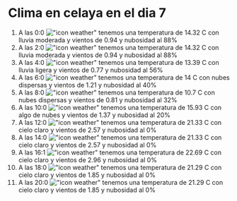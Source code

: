 # Clima en celaya en el dia 7

1. A las 0:0 !["icon weather"](http://openweathermap.org/img/w/10n.png) tenemos una temperatura de 14.32 C con lluvia moderada y  vientos de 0.94 y nubosidad al 88%
1. A las 2:0 !["icon weather"](http://openweathermap.org/img/w/10n.png) tenemos una temperatura de 14.32 C con lluvia moderada y  vientos de 0.94 y nubosidad al 88%
1. A las 4:0 !["icon weather"](http://openweathermap.org/img/w/10n.png) tenemos una temperatura de 13.39 C con lluvia ligera y  vientos de 0.77 y nubosidad al 56%
1. A las 6:0 !["icon weather"](http://openweathermap.org/img/w/03n.png) tenemos una temperatura de 14 C con nubes dispersas y  vientos de 1.21 y nubosidad al 40%
1. A las 8:0 !["icon weather"](http://openweathermap.org/img/w/03d.png) tenemos una temperatura de 10.7 C con nubes dispersas y  vientos de 0.81 y nubosidad al 32%
1. A las 10:0 !["icon weather"](http://openweathermap.org/img/w/02d.png) tenemos una temperatura de 15.93 C con algo de nubes y  vientos de 1.37 y nubosidad al 20%
1. A las 12:0 !["icon weather"](http://openweathermap.org/img/w/01d.png) tenemos una temperatura de 21.33 C con cielo claro y  vientos de 2.57 y nubosidad al 0%
1. A las 14:0 !["icon weather"](http://openweathermap.org/img/w/01d.png) tenemos una temperatura de 21.33 C con cielo claro y  vientos de 2.57 y nubosidad al 0%
1. A las 16:1 !["icon weather"](http://openweathermap.org/img/w/01d.png) tenemos una temperatura de 22.69 C con cielo claro y  vientos de 2.96 y nubosidad al 0%
1. A las 18:0 !["icon weather"](http://openweathermap.org/img/w/01d.png) tenemos una temperatura de 21.29 C con cielo claro y  vientos de 1.85 y nubosidad al 0%
1. A las 20:0 !["icon weather"](http://openweathermap.org/img/w/01n.png) tenemos una temperatura de 21.29 C con cielo claro y  vientos de 1.85 y nubosidad al 0%
